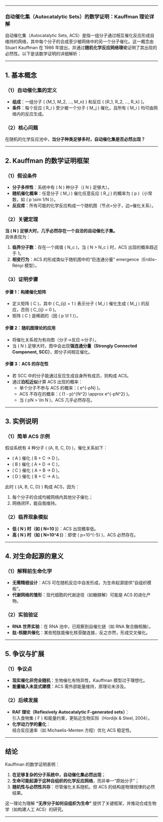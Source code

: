 
---

### **自动催化集（Autocatalytic Sets）的数学证明：Kauffman 理论详解**

自动催化集（Autocatalytic Sets, ACS）是指一组分子通过相互催化反应形成自维持的网络，其中每个分子的合成至少被网络中的另一个分子催化。这一概念由 Stuart Kauffman 在 1986 年提出，并通过**随机化学反应网络理论**证明了其出现的必然性。以下是该数学证明的详细解析：

---

## **1. 基本概念**
### **（1）自动催化集的定义**
- **组成**：一组分子 \( \{M_1, M_2, ..., M_n\} \) 和反应 \( \{R_1, R_2, ..., R_k\} \)。
- **条件**：每个反应 \( R_i \) 至少被一个分子 \( M_j \) 催化，且所有 \( M_i \) 均可由网络内的反应生成。

### **（2）核心问题**
在随机的化学反应池中，**当分子种类足够多时，自动催化集是否必然出现？**

---

## **2. Kauffman 的数学证明框架**
### **（1）假设条件**
- **分子多样性**：系统中有 \( N \) 种分子（\( N \) 足够大）。
- **随机催化概率**：任意分子 \( M_i \) 催化任意反应 \( R_j \) 的概率为 \( p \)（小常数，如 \( p \sim 1/N \)）。
- **反应库**：所有可能的化学反应构成一个随机图（节点=分子，边=催化关系）。

### **（2）关键定理**
**当 \( N \) 足够大时，几乎必然存在一个自洽的自动催化子集。**  
具体表现为：
1. **临界分子数**：存在一个阈值 \( N_c \)，当 \( N > N_c \) 时，ACS 出现的概率趋近于 1。
2. **相变行为**：ACS 的形成类似于随机图中的“巨连通分量” emergence（Erdős–Rényi 模型）。

### **（3）证明步骤**
#### **步骤 1：构建催化矩阵**
- 定义矩阵 \( C \)，其中 \( C_{ij} = 1 \) 表示分子 \( M_i \) 催化生成 \( M_j \) 的反应，否则 \( C_{ij} = 0 \)。
- 矩阵 \( C \) 是稀疏的（因 \( p \ll 1 \)）。

#### **步骤 2：随机图理论的应用**
- 将催化关系视为有向图（分子→反应→分子）。
- 当 \( N \) 足够大时，图中会出现**强连通分量（Strongly Connected Component, SCC）**，即分子间相互催化。

#### **步骤 3：ACS 的存在性**
- 若 SCC 中的分子能通过反应生成自身所有成员，则构成 ACS。
- 通过**泊松近似**计算 ACS 出现的概率：
  - 单个分子不参与 ACS 的概率：\( e^{-pN} \)。
  - ACS 不存在的概率：\( (1 - p)^{N^2} \approx e^{-pN^2} \)。
  - 当 \( pN > \ln N \)，ACS 几乎必然存在。

---

## **3. 实例说明**
### **（1）简单 ACS 示例**
假设系统有 4 种分子 \( \{A, B, C, D\} \)，催化关系如下：
- \( A \) 催化 \( B + C → D \)，
- \( B \) 催化 \( A + D → C \)，
- \( C \) 催化 \( A + B → D \)，
- \( D \) 催化 \( B + C → A \)。

此时 \( \{A, B, C, D\} \) 构成 ACS，因为：
1. 每个分子的合成均被网络内其他分子催化；
2. 网络闭环，能自我维持。

### **（2）临界现象模拟**
- **低 \( N \) 时（如 \( N=10 \)）**：ACS 出现概率低。
- **高 \( N \) 时（如 \( N=10^4 \)）**：即使 \( p=10^{-5} \)，ACS 必然存在。

---

## **4. 对生命起源的意义**
### **（1）解释前生命化学**
- **无需精细设计**：ACS 可在随机反应中自发形成，为生命起源提供“自组织模板”。
- **代谢网络的雏形**：现代细胞的代谢途径（如糖酵解）可能是 ACS 的进化产物。

### **（2）实验验证**
- **RNA 世界实验**：在 RNA 池中，已观察到自催化链（如 RNA 聚合酶核酶）。
- **肽-核酸共催化**：某些短肽能催化核苷酸连接，反之亦然，形成交叉催化。

---

## **5. 争议与扩展**
### **（1）争议点**
- **现实催化非完全随机**：生物催化有特异性，Kauffman 模型过于理想化。
- **能量输入未显式建模**：ACS 需外部能量维持，原理论未涉及。

### **（2）后续发展**
- **RAF 理论（Reflexively Autocatalytic F-generated sets）**：  
  引入食物集 \( F \) 和能量约束，更贴近生物实际（Hordijk & Steel, 2004）。
- **化学动力学的量化**：  
  结合反应速率（如 Michaelis-Menten 方程）优化 ACS 稳定性。

---

## **结论**
Kauffman 的数学证明表明：  
1. **在足够复杂的分子系统中，自动催化集必然出现**；  
2. **生命可能起源于这种自组织的化学反应网络**，而非单一“原始分子”；  
3. **随机性与必然性共存**：尽管催化关系随机，但 ACS 的结构是物理规律的必然结果。  

这一理论为理解 **“无序分子如何自组织为生命”** 提供了关键框架，并推动合成生物学（如构建人工 ACS）的研究。

---

